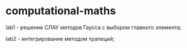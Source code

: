 # computational-maths

lab1 - решение СЛАУ методов Гаусса с выбором главного элемента;

lab2 - интегрирование методом трапеций;	


